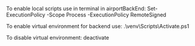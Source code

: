 To enable local scripts use in terminal in airportBackEnd:
Set-ExecutionPolicy -Scope Process -ExecutionPolicy RemoteSigned


To enable virtual environment for backend use:
.\venv\Scripts\Activate.ps1

To disable virtual environment:
deactivate

